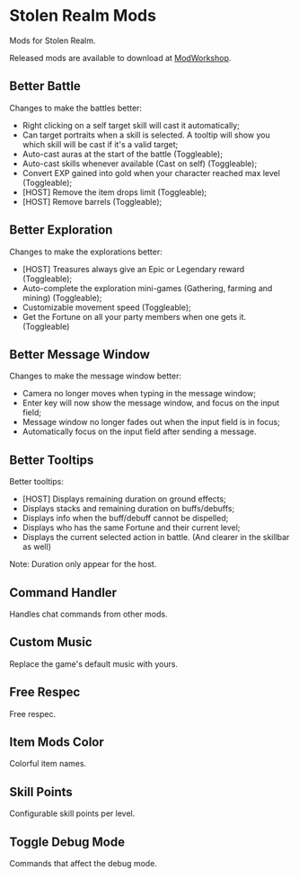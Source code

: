 # Stolen Realm Mods

Mods for Stolen Realm.

Released mods are available to download at [ModWorkshop](https://modworkshop.net/user/124854).

## Better Battle

Changes to make the battles better:

* Right clicking on a self target skill will cast it automatically;
* Can target portraits when a skill is selected. A tooltip will show you which skill will be cast if it's a valid target;
* Auto-cast auras at the start of the battle (Toggleable);
* Auto-cast skills whenever available (Cast on self) (Toggleable);
* Convert EXP gained into gold when your character reached max level (Toggleable);
* [HOST] Remove the item drops limit (Toggleable);
* [HOST] Remove barrels (Toggleable);

## Better Exploration

Changes to make the explorations better:

* [HOST] Treasures always give an Epic or Legendary reward (Toggleable);
* Auto-complete the exploration mini-games (Gathering, farming and mining) (Toggleable);
* Customizable movement speed (Toggleable);
* Get the Fortune on all your party members when one gets it. (Toggleable)

## Better Message Window

Changes to make the message window better:

* Camera no longer moves when typing in the message window;
* Enter key will now show the message window, and focus on the input field;
* Message window no longer fades out when the input field is in focus;
* Automatically focus on the input field after sending a message.

## Better Tooltips

Better tooltips:

* [HOST] Displays remaining duration on ground effects;
* Displays stacks and remaining duration on buffs/debuffs;
* Displays info when the buff/debuff cannot be dispelled;
* Displays who has the same Fortune and their current level;
* Displays the current selected action in battle. (And clearer in the skillbar as well)

Note: Duration only appear for the host.

## Command Handler

Handles chat commands from other mods.

## Custom Music

Replace the game's default music with yours.

## Free Respec

Free respec.

## Item Mods Color

Colorful item names.

## Skill Points

Configurable skill points per level.

## Toggle Debug Mode

Commands that affect the debug mode.
